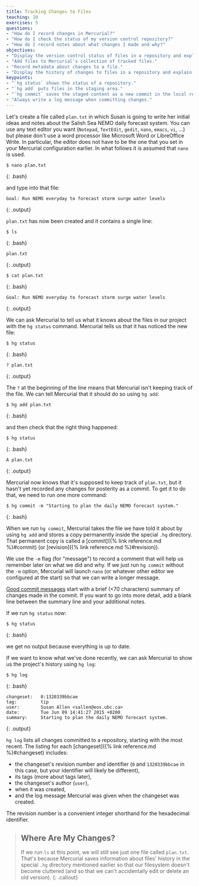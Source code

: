 ```yaml
---
title: Tracking Changes to Files
teaching: 10
exercises: 5
questions:
- "How do I record changes in Mercurial?"
- "How do I check the status of my version control repository?"
- "How do I record notes about what changes I made and why?"
objectives:
- "Display the version control status of files in a repository and explain what those statuses mean."
- "Add files to Mercurial's collection of tracked files."
- "Record metadata about changes to a file."
- "Display the history of changes to files in a repository and explain the metadata that is recorded with each changeset."
keypoints:
- "`hg status` shows the status of a repository."
- "`hg add` puts files in the staging area."
- "`hg commit` saves the staged content as a new commit in the local repository."
- "Always write a log message when committing changes."
---
```


Let's create a file called `plan.txt` in which Susan is going to write her
initial ideas and notes about the Salish Sea NEMO daily forecast system.
You can use any text editor you want
(`Notepad`, `TextEdit`, `gedit`, `nano`, `emacs`, `vi`, ...)
but please don't use a word processor like Microsoft Word or LibreOffice Write.
In particular,
the editor does not have to be the one that you set in your Mercurial
configuration earlier.
In what follows it is assumed that `nano` is used.

~~~
$ nano plan.txt
~~~
{: .bash}

and type into that file:

~~~
Goal: Run NEMO everyday to forecast storm surge water levels
~~~
{: .output}

`plan.txt` has now been created and it contains a single line:

~~~
$ ls
~~~
{: .bash}

~~~
plan.txt
~~~
{: .output}

~~~
$ cat plan.txt
~~~
{: .bash}

~~~
Goal: Run NEMO everyday to forecast storm surge water levels
~~~
{: .output}

We can ask Mercurial to tell us what it knows about the files in our project
with the `hg status` command.
Mercurial tells us that it has noticed the new file:

~~~
$ hg status
~~~
{: .bash}

~~~
? plan.txt
~~~
{: .output}

The `?` at the beginning of the line means that Mercurial isn't keeping track
of the file.
We can tell Mercurial that it should do so using `hg add`:

~~~
$ hg add plan.txt
~~~
{: .bash}

and then check that the right thing happened:

~~~
$ hg status
~~~
{: .bash}

~~~
A plan.txt
~~~
{: .output}

Mercurial now knows that it's supposed to keep track of `plan.txt`,
but it hasn't yet recorded any changes for posterity as a commit.
To get it to do that,
we need to run one more command:

~~~
$ hg commit -m "Starting to plan the daily NEMO forecast system."
~~~
{: .bash}

When we run `hg commit`,
Mercurial takes the file we have told it about by using `hg add` and stores
a copy permanently inside the special `.hg` directory.
That permanent copy is called a [commit]({% link reference.md %}#commit)
(or [revision]({% link reference.md %}#revision)).

We use the `-m` flag (for "message") to record a comment that will help us
remember later on what we did and why.
If we just run `hg commit` without the `-m` option,
Mercurial will launch `nano`
(or whatever other editor we configured at the start)
so that we can write a longer message.

[Good commit messages][commit-messages] start with a brief (<70 characters)
summary of changes made in the commit.
If you want to go into more detail,
add a blank line between the summary line and your additional notes.

[commit-messages]: http://tbaggery.com/2008/04/19/a-note-about-git-commit-messages.html

If we run `hg status` now:

~~~
$ hg status
~~~
{: .bash}

we get no output because everything is up to date.

If we want to know what we've done recently,
we can ask Mercurial to show us the project's history using `hg log`:

~~~
$ hg log
~~~
{: .bash}

~~~
changeset:   0:1320339bbcae
tag:         tip
user:        Susan Allen <sallen@eos.ubc.ca>
date:        Tue Jun 09 14:41:27 2015 +0200
summary:     Starting to plan the daily NEMO forecast system.

~~~
{: .output}

`hg log` lists all changes committed to a repository,
starting with the most recent.
The listing for each [changeset]({% link reference.md %}#changeset) includes:

* the changeset's revision number and identifier
  (`0` and `1320339bbcae` in this case,
  but your identifier will likely be different),
* its tags
  (more about tags later),
* the changeset's author (`user`),
* when it was created,
* and the log message Mercurial was given when the changeset was created.

The revision number is a convenient integer shorthand for the hexadecimal
identifier.

> ## Where Are My Changes?
>
> If we run `ls` at this point,
> we will still see just one file called `plan.txt`.
> That's because Mercurial saves information about files' history in the
> special `.hg` directory mentioned earlier so that our filesystem doesn't
> become cluttered
> (and so that we can't accidentally edit or delete an old version).
{: .callout}

